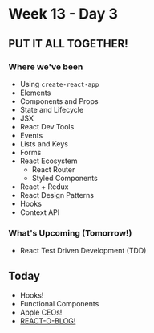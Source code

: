 # Week 13 - Day 3

## PUT IT ALL TOGETHER!

### Where we've been

* Using `create-react-app`
* Elements
* Components and Props
* State and Lifecycle
* JSX
* React Dev Tools
* Events
* Lists and Keys
* Forms
* React Ecosystem
  * React Router
  * Styled Components
* React + Redux
* React Design Patterns
* Hooks
* Context API

### What's Upcoming (Tomorrow!)

* React Test Driven Development (TDD)

## Today

* Hooks!
* Functional Components
* Apple CEOs!
* [REACT-O-BLOG!](./EXERCISES.md)
